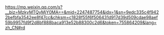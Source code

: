 https://mp.weixin.qq.com/s?__biz=MzkyMTQyMjY0MA==&mid=2247487754&idx=1&sn=9edc335c4f9422befbfa3542ee8f47cc&chksm=c1828f55f6f506431d917d39d509cdae98aef59b9957fd9f2d8bf888baca913e52b88300c2d6&token=755864209&lang=zh_CN#rd
